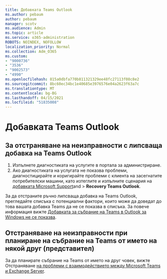 ```yaml
---
title: Добавката Teams Outlook
ms.author: pebaum
author: pebaum
manager: scotv
ms.audience: Admin
ms.topic: article
ms.service: o365-administration
ROBOTS: NOINDEX, NOFOLLOW
localization_priority: Normal
ms.collection: Adm_O365
ms.custom:
- "9000736"
- "3536"
- "9002573"
- "4990"
ms.openlocfilehash: 815a0dbfa770b811321329ee48fc27113f08c8e2
ms.sourcegitcommit: 8bc60ec34bc1e40685e3976576e04a2623f63a7c
ms.translationtype: MT
ms.contentlocale: bg-BG
ms.lasthandoff: 04/15/2021
ms.locfileid: "51835008"
---
```

# <a name="teams-outlook-add-in"></a>Добавката Teams Outlook

## <a name="to-troubleshoot-a-missing-teams-outlook-add-in"></a>За отстраняване на неизправности с липсваща добавка на Teams Outlook

1. Изпълнете диагностиката на услугите в портала за администриране. 
2. Ако диагностиката на услугата не показва проблеми, диагностицирайте и коригирайте проблеми с клиента на засегнатите потребителски машини, като изтеглите и изпълните сценария на [добавката Microsoft Support](https://aka.ms/SaRA-TeamsAddInScenario)and  >  **Recovery Teams Outlook**.

За да отстраните ръчно липсваща добавка на Teams Outlook, прегледайте списъка с потенциални фактори, които може да доведат до това вашата добавка Teams да не се показва в списъка. За повече информация вижте [Добавката за събрание на Teams в Outlook за Windows не се показва](https://docs.microsoft.com/microsoftteams/teams-add-in-for-outlook#teams-meeting-add-in-in-outlook-for-windows-does-not-show).

## <a name="to-troubleshoot-scheduling-a-teams-meeting-on-behalf-of-someone-else-delegate"></a>Отстраняване на неизправности при планиране на събрание на Teams от името на някой друг (представител)

За да планирате събрание на Teams от името на друг човек, вижте Отстраняване [на проблеми с взаимодействието между Microsoft Teams и Exchange Server](https://docs.microsoft.com/microsoftteams/troubleshoot/known-issues/teams-exchange-interaction-issue).
